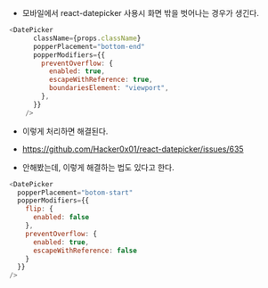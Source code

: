 * 모바일에서 react-datepicker 사용시 화면 밖을 벗어나는 경우가 생긴다.
```js
<DatePicker
      className={props.className}
      popperPlacement="bottom-end"
      popperModifiers={{
        preventOverflow: {
          enabled: true,
          escapeWithReference: true,
          boundariesElement: "viewport",
        },
      }}
    />
```
* 이렇게 처리하면 해결된다.
* https://github.com/Hacker0x01/react-datepicker/issues/635
  
* 안해봤는데, 이렇게 해결하는 법도 있다고 한다.
```js
<DatePicker
  popperPlacement="botom-start"
  popperModifiers={{
    flip: {
      enabled: false
    },
    preventOverflow: {
      enabled: true,
      escapeWithReference: false
    }
  }}
/>
```
